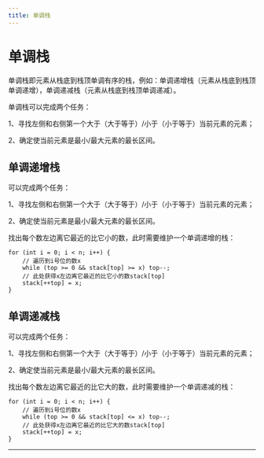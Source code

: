 ```yaml
---
title: 单调栈
---
```


# 单调栈

<script type="text/javascript" src="/include/head.js"></script>

单调栈即元素从栈底到栈顶单调有序的栈，例如：单调递增栈（元素从栈底到栈顶单调递增），单调递减栈（元素从栈底到栈顶单调递减）。

单调栈可以完成两个任务：

1、寻找左侧和右侧第一个大于（大于等于）/小于（小于等于）当前元素的元素；

2、确定使当前元素是最小/最大元素的最长区间。

## 单调递增栈

可以完成两个任务：

1、寻找左侧和右侧第一个大于（大于等于）/小于（小于等于）当前元素的元素；

2、确定使当前元素是最小/最大元素的最长区间。

找出每个数左边离它最近的比它小的数，此时需要维护一个单调递增的栈：

```
for (int i = 0; i < n; i++) {
    // 遍历到i号位的数x
    while (top >= 0 && stack[top] >= x) top--;
    // 此处获得x左边离它最近的比它小的数stack[top]
    stack[++top] = x;
}
```

## 单调递减栈

可以完成两个任务：

1、寻找左侧和右侧第一个大于（大于等于）/小于（小于等于）当前元素的元素；

2、确定使当前元素是最小/最大元素的最长区间。

找出每个数左边离它最近的比它大的数，此时需要维护一个单调递减的栈：

```
for (int i = 0; i < n; i++) {
    // 遍历到i号位的数x
    while (top >= 0 && stack[top] <= x) top--;
    // 此处获得x左边离它最近的比它大的数stack[top]
    stack[++top] = x;
}
```

---

<script type="text/javascript" src="/include/tail.js"></script>
